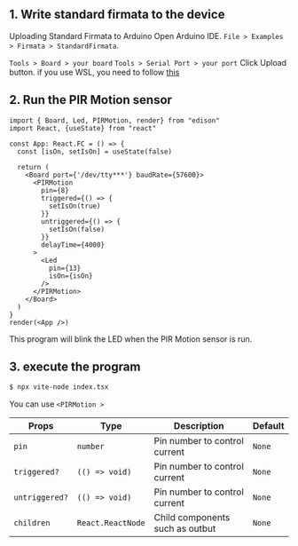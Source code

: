 
## 1. Write standard firmata to the device
Uploading Standard Firmata to Arduino
Open Arduino IDE.
`File > Examples > Firmata > StandardFirmata`.

`Tools > Board > your board`
`Tools > Serial Port > your port`
Click Upload button. if you use WSL, you need to follow [this](/docs/Getting%20Started/How%20to%20WSL.md)

## 2. Run the PIR Motion sensor

```tsx title="index.tsx"
import { Board, Led, PIRMotion, render} from "edison"
import React, {useState} from "react"

const App: React.FC = () => {
  const [isOn, setIsOn] = useState(false)

  return (
    <Board port={'/dev/tty***'} baudRate={57600}> 
      <PIRMotion
        pin={8}
        triggered={() => {
          setIsOn(true)
        }}
        untriggered={() => {
          setIsOn(false)
        }}
        delayTime={4000}
      >
        <Led
          pin={13}
          isOn={isOn}
        />
      </PIRMotion>
    </Board>
  )
}
render(<App />)
```
This program will blink the LED when the PIR Motion sensor is run.


## 3. execute the program
```bash
$ npx vite-node index.tsx 
```

You can use `<PIRMotion >`

| Props | Type   | Description      | Default |
|-----------|--------|-----------------------|---------|
| `pin`      | `number`  | Pin number to control current     | `None` |
| `triggered?`      | `(() => void)`  | Pin number to control current     | `None` |
| `untriggered?`      | `(() => void)`  | Pin number to control current     | `None` |
| `children`      | `React.ReactNode`  | Child components such as outbut     | `None` |


